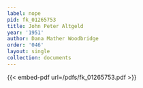 ```yaml
---
label: nope
pid: fk_01265753
title: John Peter Altgeld
year: '1951'
author: Dana Mather Woodbridge
order: '046'
layout: single
collection: documents
---
```



{{< embed-pdf url=/pdfs/fk_01265753.pdf >}}